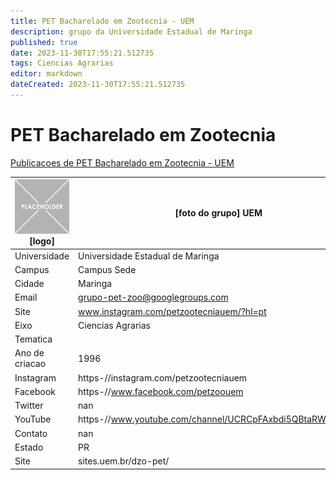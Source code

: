 ```yaml
---
title: PET Bacharelado em Zootecnia - UEM
description: grupo da Universidade Estadual de Maringa
published: true
date: 2023-11-30T17:55:21.512735
tags: Ciencias Agrarias
editor: markdown
dateCreated: 2023-11-30T17:55:21.512735
---
```


# PET Bacharelado em Zootecnia

[Publicacoes de PET Bacharelado em Zootecnia - UEM](/atividade/90PETBachareladoemZootecniaUEM/feed.md)

| ![placeholder.png](/placeholder.png) [logo] | [foto do grupo] UEM         |
| ------------------------------------------- | ------------------------------------------------- |
| Universidade                                | Universidade Estadual de Maringa      |
| Campus                                      | Campus Sede            |
| Cidade                                      | Maringa             |
| Email                                       | grupo-pet-zoo@googlegroups.com             |
| Site                                        | www.instagram.com/petzootecniauem/?hl=pt              |
| Eixo                                        | Ciencias Agrarias              |
| Tematica                                    |           |
| Ano de criacao                              | 1996        |
| Instagram                                   | https-//instagram.com/petzootecniauem         |
| Facebook                                    | https-//www.facebook.com/petzoouem          |
| Twitter                                     | nan           |
| YouTube                                     | https-//www.youtube.com/channel/UCRCpFAxbdi5QBtaRWT60guA           |
| Contato                                     | nan         |
| Estado                                      |  PR            |
| Site                                        | sites.uem.br/dzo-pet/ |
